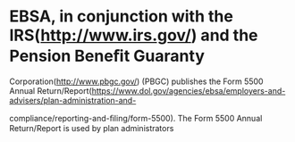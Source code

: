 # EBSA, in conjunction with the IRS(http://www.irs.gov/) and the Pension Beneﬁt Guaranty

Corporation(http://www.pbgc.gov/) (PBGC) publishes the Form 5500 Annual Return/Report(https://www.dol.gov/agencies/ebsa/employers-and-advisers/plan-administration-and-

compliance/reporting-and-ﬁling/form-5500). The Form 5500 Annual Return/Report is used by plan administrators